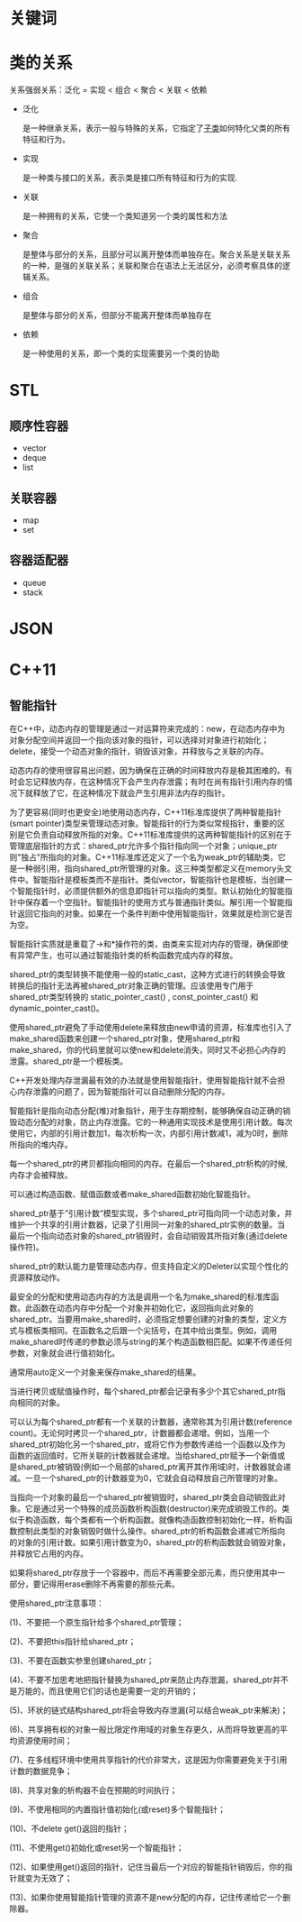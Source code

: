 # 关键词



# 类的关系

关系强弱关系：泛化 = 实现 < 组合 < 聚合 < 关联 < 依赖

-   泛化

    是一种继承关系，表示一般与特殊的关系，它指定了[子类](https://so.csdn.net/so/search?q=子类&spm=1001.2101.3001.7020)如何特化父类的所有特征和行为。

-   实现

    是一种类与接口的关系，表示类是接口所有特征和行为的实现.

-   关联

    是一种拥有的关系，它使一个类知道另一个类的属性和方法

-   聚合

    是整体与部分的关系，且部分可以离开整体而单独存在。聚合关系是关联关系的一种，是强的关联关系；关联和聚合在语法上无法区分，必须考察具体的逻辑关系。

-   组合

    是整体与部分的关系，但部分不能离开整体而单独存在

-   依赖

    是一种使用的关系，即一个类的实现需要另一个类的协助

# STL

## 顺序性容器

-   vector
-   deque
-   list

## 关联容器

-   map
-   set

## 容器适配器

-   queue
-   stack

# JSON





# C++11

## 智能指针

在C++中，动态内存的管理是通过一对运算符来完成的：new，在动态内存中为对象分配空间并返回一个指向该对象的指针，可以选择对对象进行初始化；delete，接受一个动态对象的指针，销毁该对象，并释放与之关联的内存。

动态内存的使用很容易出问题，因为确保在正确的时间释放内存是极其困难的。有时会忘记释放内存，在这种情况下会产生内存泄露；有时在尚有指针引用内存的情况下就释放了它，在这种情况下就会产生引用非法内存的指针。

为了更容易(同时也更安全)地使用动态内存，C++11标准库提供了两种智能指针(smart pointer)类型来管理动态对象。智能指针的行为类似常规指针，重要的区别是它负责自动释放所指的对象。C++11标准库提供的这两种智能指针的区别在于管理底层指针的方式：shared_ptr允许多个指针指向同一个对象；unique_ptr则"独占"所指向的对象。C++11标准库还定义了一个名为weak_ptr的辅助类，它是一种弱引用，指向shared_ptr所管理的对象。这三种类型都定义在memory头文件中。智能指针是模板类而不是指针。类似vector，智能指针也是模板，当创建一个智能指针时，必须提供额外的信息即指针可以指向的类型。默认初始化的智能指针中保存着一个空指针。智能指针的使用方式与普通指针类似。解引用一个智能指针返回它指向的对象。如果在一个条件判断中使用智能指针，效果就是检测它是否为空。

智能指针实质就是重载了->和*操作符的类，由类来实现对内存的管理，确保即使有异常产生，也可以通过智能指针类的析构函数完成内存的释放。

​     shared_ptr的类型转换不能使用一般的static_cast，这种方式进行的转换会导致转换后的指针无法再被shared_ptr对象正确的管理。应该使用专门用于shared_ptr类型转换的 static_pointer_cast<T>() , const_pointer_cast<T>() 和dynamic_pointer_cast<T>()。

​     使用shared_ptr避免了手动使用delete来释放由new申请的资源，标准库也引入了make_shared函数来创建一个shared_ptr对象，使用shared_ptr和make_shared，你的代码里就可以使new和delete消失，同时又不必担心内存的泄露。shared_ptr是一个模板类。

​     C++开发处理内存泄漏最有效的办法就是使用智能指针，使用智能指针就不会担心内存泄露的问题了，因为智能指针可以自动删除分配的内存。

智能指针是指向动态分配(堆)对象指针，用于生存期控制，能够确保自动正确的销毁动态分配的对象，防止内存泄露。它的一种通用实现技术是使用引用计数。每次使用它，内部的引用计数加1，每次析构一次，内部引用计数减1，减为0时，删除所指向的堆内存。

每一个shared_ptr的拷贝都指向相同的内存。在最后一个shared_ptr析构的时候, 内存才会被释放。

可以通过构造函数、赋值函数或者make_shared函数初始化智能指针。

shared_ptr基于”引用计数”模型实现，多个shared_ptr可指向同一个动态对象，并维护一个共享的引用计数器，记录了引用同一对象的shared_ptr实例的数量。当最后一个指向动态对象的shared_ptr销毁时，会自动销毁其所指对象(通过delete操作符)。

shared_ptr的默认能力是管理动态内存，但支持自定义的Deleter以实现个性化的资源释放动作。

最安全的分配和使用动态内存的方法是调用一个名为make_shared的标准库函数。此函数在动态内存中分配一个对象并初始化它，返回指向此对象的shared_ptr。当要用make_shared时，必须指定想要创建的对象的类型，定义方式与模板类相同。在函数名之后跟一个尖括号，在其中给出类型。例如，调用make_shared<string>时传递的参数必须与string的某个构造函数相匹配。如果不传递任何参数，对象就会进行值初始化。

通常用auto定义一个对象来保存make_shared的结果。

当进行拷贝或赋值操作时，每个shared_ptr都会记录有多少个其它shared_ptr指向相同的对象。

可以认为每个shared_ptr都有一个关联的计数器，通常称其为引用计数(reference count)。无论何时拷贝一个shared_ptr，计数器都会递增。例如，当用一个shared_ptr初始化另一个shared_ptr，或将它作为参数传递给一个函数以及作为函数的返回值时，它所关联的计数器就会递增。当给shared_ptr赋予一个新值或是shared_ptr被销毁(例如一个局部的shared_ptr离开其作用域)时，计数器就会递减。一旦一个shared_ptr的计数器变为0，它就会自动释放自己所管理的对象。

当指向一个对象的最后一个shared_ptr被销毁时，shared_ptr类会自动销毁此对象。它是通过另一个特殊的成员函数析构函数(destructor)来完成销毁工作的。类似于构造函数，每个类都有一个析构函数。就像构造函数控制初始化一样，析构函数控制此类型的对象销毁时做什么操作。shared_ptr的析构函数会递减它所指向的对象的引用计数。如果引用计数变为0，shared_ptr的析构函数就会销毁对象，并释放它占用的内存。

如果将shared_ptr存放于一个容器中，而后不再需要全部元素，而只使用其中一部分，要记得用erase删除不再需要的那些元素。

使用shared_ptr注意事项：

(1)、不要把一个原生指针给多个shared_ptr管理；

(2)、不要把this指针给shared_ptr；

(3)、不要在函数实参里创建shared_ptr；

(4)、不要不加思考地把指针替换为shared_ptr来防止内存泄漏，shared_ptr并不是万能的，而且使用它们的话也是需要一定的开销的；

(5)、环状的链式结构shared_ptr将会导致内存泄漏(可以结合weak_ptr来解决)；

(6)、共享拥有权的对象一般比限定作用域的对象生存更久，从而将导致更高的平均资源使用时间；

(7)、在多线程环境中使用共享指针的代价非常大，这是因为你需要避免关于引用计数的数据竞争；

(8)、共享对象的析构器不会在预期的时间执行；

(9)、不使用相同的内置指针值初始化(或reset)多个智能指针；

(10)、不delete get()返回的指针；

(11)、不使用get()初始化或reset另一个智能指针；

(12)、如果使用get()返回的指针，记住当最后一个对应的智能指针销毁后，你的指针就变为无效了；

(13)、如果你使用智能指针管理的资源不是new分配的内存，记住传递给它一个删除器。	
